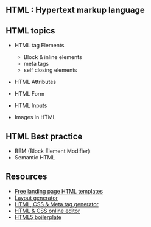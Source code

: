 ## HTML : Hypertext markup language

## HTML topics
* HTML tag Elements
	* Block & inline elements
	* meta tags
	* self closing elements
* HTML Attributes

* HTML Form
* HTML Inputs
* Images in HTML

## HTML Best practice
* BEM (Block Element Modifier)
* Semantic HTML

## Resources

* [Free landing page HTML templates](https://htmlrev.com/)
* [Layout generator](https://codepen.io/jipdev/pen/ZEJOWjP)
* [HTML, CSS & Meta tag generator](https://webcode.tools/generators/robots-txt)
* [HTML & CSS online editor](https://html-css-js.com/)
* [HTML5 boilerplate](https://github.com/h5bp/html5-boilerplate)

